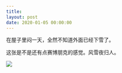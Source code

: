 ```yaml
---
title: 
layout: post
date: 2020-01-05 00:00:00
---
```


在屋子里闷一天，全然不知道外面已经下雪了。

这张是不是还有点赛博朋克的感觉。风雪夜归人。

![]({{site.cdnurl}}/assets/images/posts/2020/01.jpg)  


